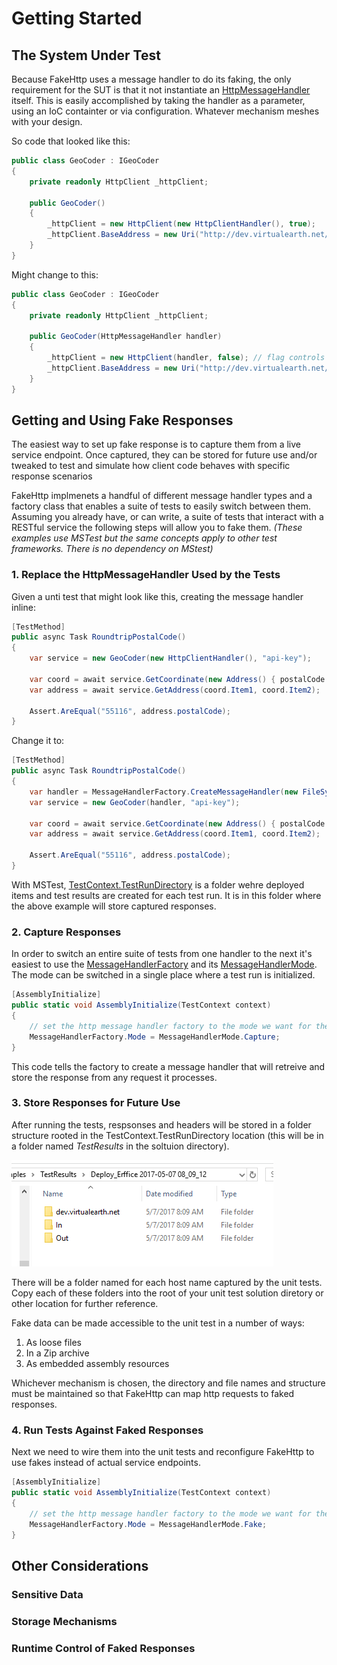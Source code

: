 # Getting Started

## The System Under Test

Because FakeHttp uses a message handler to do its faking, the only requirement for the 
SUT is that it not instantiate an [HttpMessageHandler](xref:System.Net.Http.HttpMessageHandler) itself. 
This is easily accomplished by taking the handler as a parameter, using an IoC containter 
or via configuration. Whatever mechanism meshes with your design.

So code that looked like this:

```csharp
public class GeoCoder : IGeoCoder
{
    private readonly HttpClient _httpClient;

    public GeoCoder()
    {
        _httpClient = new HttpClient(new HttpClientHandler(), true);
        _httpClient.BaseAddress = new Uri("http://dev.virtualearth.net/REST/v1/", UriKind.Absolute);
    }
}
```

Might change to this:

```csharp
public class GeoCoder : IGeoCoder
{
    private readonly HttpClient _httpClient;

    public GeoCoder(HttpMessageHandler handler)
    {
        _httpClient = new HttpClient(handler, false); // flag controls disposal of the handler 
        _httpClient.BaseAddress = new Uri("http://dev.virtualearth.net/REST/v1/", UriKind.Absolute);
    }
}
```
## Getting and Using Fake Responses

The easiest way to set up fake response is to capture them from a live service endpoint. Once captured,
they can be stored for future use and/or tweaked to test and simulate how client code behaves with specific response scenarios

FakeHttp implmenets a handful of different message handler types and a factory class that enables
a suite of tests to easily switch between them. Assuming you already have, or can write, a suite of tests that 
interact with a RESTful service the following steps will allow you to fake them. *(These examples use MSTest but 
the same concepts apply to other test frameworks. There is no dependency on MStest)*

### 1. Replace the HttpMessageHandler Used by the Tests

Given a unti test that might look like this, creating the message handler inline:

```csharp
[TestMethod]
public async Task RoundtripPostalCode()
{
    var service = new GeoCoder(new HttpClientHandler(), "api-key");

    var coord = await service.GetCoordinate(new Address() { postalCode = "55116", countryRegion = "US" });
    var address = await service.GetAddress(coord.Item1, coord.Item2);

    Assert.AreEqual("55116", address.postalCode);
}
```

Change it to:

```csharp
[TestMethod]
public async Task RoundtripPostalCode()
{
    var handler = MessageHandlerFactory.CreateMessageHandler(new FileSystemResources(TestContext.TestRunDirectory));
    var service = new GeoCoder(handler, "api-key");

    var coord = await service.GetCoordinate(new Address() { postalCode = "55116", countryRegion = "US" });
    var address = await service.GetAddress(coord.Item1, coord.Item2);

    Assert.AreEqual("55116", address.postalCode);
}
```

With MSTest, [TestContext.TestRunDirectory](https://msdn.microsoft.com/query/dev15.query?appId=Dev15IDEF1&l=EN-US&k=k(Microsoft.VisualStudio.TestTools.UnitTesting.TestContext.TestRunDirectory);k(TargetFrameworkMoniker-.NETFramework,Version%3Dv4.6.1);k(DevLang-csharp)&rd=true) 
is a folder wehre deployed items and test results are created for each test run. It is in this 
folder where the above example will store captured responses.

### 2. Capture Responses

In order to switch an entire suite of tests from one handler to the next it's easiest to use the [MessageHandlerFactory](xref:FakeHttp.MessageHandlerFactory) 
and its [MessageHandlerMode](xref:FakeHttp.MessageHandlerMode). The mode can be switched in a single place where a test run is initialized.

```csharp
[AssemblyInitialize]
public static void AssemblyInitialize(TestContext context)
{
    // set the http message handler factory to the mode we want for the entire assmebly test execution
    MessageHandlerFactory.Mode = MessageHandlerMode.Capture;
}
```

This code tells the factory to create a message handler that will retreive and store the response from any
request it processes.

### 3. Store Responses for Future Use

After running the tests, respsonses and headers will be stored in a folder structure rooted
in the TestContext.TestRunDirectory location (this will be in a folder named *TestResults* in the soltuion
directory). 

![folders](../images/folders.PNG)

There will be a folder named for each host name captured by the unit tests. Copy each of these folders into the
root of your unit test solution diretory or other location for further reference.

Fake data can be made accessible to the unit test in a number of ways:

1. As loose files
1. In a Zip archive
1. As embedded assembly resources

Whichever mechanism is chosen, the directory and file names and structure must be maintained so that FakeHttp
can map http requests to faked responses.

### 4. Run Tests Against Faked Responses

Next we need to wire them into the unit tests and reconfigure FakeHttp to use fakes instead of actual service endpoints.

```csharp
[AssemblyInitialize]
public static void AssemblyInitialize(TestContext context)
{
    // set the http message handler factory to the mode we want for the entire assmebly test execution
    MessageHandlerFactory.Mode = MessageHandlerMode.Fake;
}
```

## Other Considerations

### Sensitive Data

### Storage Mechanisms

### Runtime Control of Faked Responses